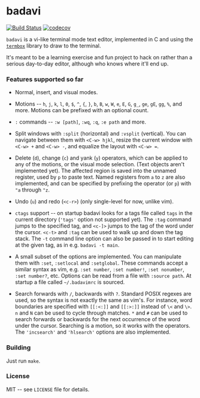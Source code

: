 # badavi

[![Build Status](https://travis-ci.org/isbadawi/badavi.svg?branch=master)](https://travis-ci.org/isbadawi/badavi)
[![codecov](https://codecov.io/gh/isbadawi/badavi/branch/master/graph/badge.svg)](https://codecov.io/gh/isbadawi/badavi)

`badavi` is a vi-like terminal mode text editor, implemented in C and using the
[`termbox`](https://github.com/nsf/termbox) library to draw to the terminal.

It's meant to be a learning exercise and fun project to hack on rather than a
serious day-to-day editor, although who knows where it'll end up.

### Features supported so far

* Normal, insert, and visual modes.

* Motions -- `h`, `j`, `k`, `l`, `0`, `$`, `^`, `{`, `}`, `b`, `B`, `w`, `W`,
`e`, `E`, `G`, `g_`, `ge`, `gE`, `gg`, `%`, and more. Motions can be prefixed
with an optional count.

* `:` commands -- `:w [path]`, `:wq`, `:q`, `:e path` and more.

* Split windows with `:split` (horizontal) and `:vsplit` (vertical). You can
navigate between them with `<C-w> hjkl`, resize the current window with
`<C-w> +` and `<C-w> -`, and equalize the layout with `<C-w> =`.

* Delete (`d`), change (`c`) and yank (`y`) operators, which can be applied to
any of the motions, or the visual mode selection. (Text objects aren't
implemented yet). The affected region is saved into the unnamed register, used
by `p` to paste text. Named registers from `a` to `z` are also implemented, and
can be specified by prefixing the operator (or `p`) with `"a` through `"z`.

* Undo (`u`) and redo (`<c-r>`) (only single-level for now, unlike vim).

* `ctags` support -- on startup badavi looks for a tags file called `tags` in
the current directory (`'tags'` option not supported yet). The `:tag` command
jumps to the specified tag, and `<c-]>` jumps to the tag of the word under
the cursor. `<c-t>` and `:tag` can be used to walk up and down the tag stack.
The `-t` command line option can also be passed in to start editing at the
given tag, as in e.g. `badavi -t main`.

* A small subset of the options are implemented. You can manipulate them with
`:set`, `:setlocal` and `:setglobal`. These commands accept a similar syntax
as vim, e.g. `:set number`, `:set number!`, `:set nonumber`, `:set number?`,
etc. Options can be read from a file with `:source path`. At startup a file
called `~/.badavimrc` is sourced.

* Search forwards with `/`, backwards with `?`. Standard POSIX regexes are
used, so the syntax is not exactly the same as vim's. For instance, word
boundaries are specified with `[[:<:]]` and `[[:>:]]` instead of `\<` and
`\>`. `n` and `N` can be used to cycle through matches. `*` and `#` can be
used to search forwards or backwards for the next occurrence of the word
under the cursor. Searching is a motion, so it works with the operators. The
`'incsearch'` and `'hlsearch'` options are also implemented.

### Building

Just run `make`.

### License

MIT -- see `LICENSE` file for details.
